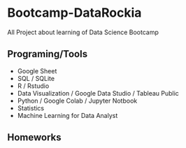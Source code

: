 # Bootcamp-DataRockia
All Project about learning of Data Science Bootcamp

## Programing/Tools
* Google Sheet
* SQL / SQLite
* R / Rstudio
* Data Visualization / Google Data Studio / Tableau Public
* Python / Google Colab / Jupyter Notbook
* Statistics
* Machine Learning for Data Analyst

## Homeworks
